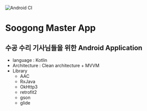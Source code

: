![Android CI](https://github.com/dev-soogong/android-master-app/workflows/Android%20CI/badge.svg)

# Soogong Master App

## 수공 수리 기사님들을 위한 Android Application

* language : Kotlin
* Architecture : Clean architecture + MVVM
* Library
    * AAC
    * RxJava
    * OkHttp3
    * retrofit2
    * gson
    * glide
